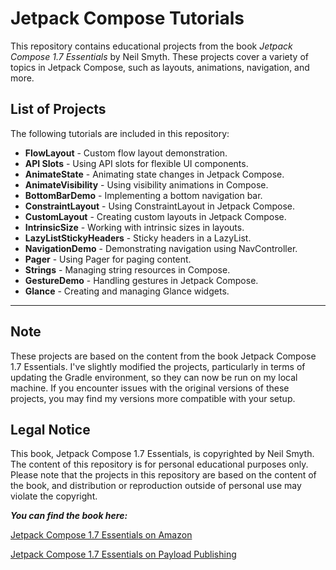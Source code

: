 # Jetpack Compose Tutorials

This repository contains educational projects from the book *Jetpack Compose 1.7 Essentials* by Neil Smyth. These projects cover a variety of topics in Jetpack Compose, such as layouts, animations, navigation, and more.

## List of Projects

The following tutorials are included in this repository:

- **FlowLayout** - Custom flow layout demonstration.
- **API Slots** - Using API slots for flexible UI components.
- **AnimateState** - Animating state changes in Jetpack Compose.
- **AnimateVisibility** - Using visibility animations in Compose.
- **BottomBarDemo** - Implementing a bottom navigation bar.
- **ConstraintLayout** - Using ConstraintLayout in Jetpack Compose.
- **CustomLayout** - Creating custom layouts in Jetpack Compose.
- **IntrinsicSize** - Working with intrinsic sizes in layouts.
- **LazyListStickyHeaders** - Sticky headers in a LazyList.
- **NavigationDemo** - Demonstrating navigation using NavController.
- **Pager** - Using Pager for paging content.
- **Strings** - Managing string resources in Compose.
- **GestureDemo** - Handling gestures in Jetpack Compose.
- **Glance** - Creating and managing Glance widgets.

---
## Note

These projects are based on the content from the book Jetpack Compose 1.7 Essentials. I've slightly modified the projects, particularly in terms of updating the Gradle environment, so they can now be run on my local machine. If you encounter issues with the original versions of these projects, you may find my versions more compatible with your setup.

## Legal Notice
This book, Jetpack Compose 1.7 Essentials, is copyrighted by Neil Smyth. The content of this repository is for personal educational purposes only. Please note that the projects in this repository are based on the content of the book, and distribution or reproduction outside of personal use may violate the copyright. 

***You can find the book here:***

[Jetpack Compose 1.7 Essentials on Amazon](https://www.amazon.com/Jetpack-Compose-1-7-Essentials-Developing/dp/1965764045)

[Jetpack Compose 1.7 Essentials on Payload Publishing](https://www.payloadbooks.com/product/jetpack-compose-1-7-essentials-ebook/)
